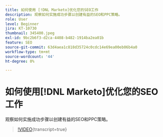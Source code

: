 ```yaml
---
title: 如何使用 [!DNL Marketo]优化您的SEO工作
description: 观察如何实施成功步骤以创建有益的SEO和PPC策略。
role: User
level: Beginner
jira: KT-10730
thumbnail: 345400.jpeg
exl-id: 9bc2b6f3-d2ca-4408-b482-1914ba2ea01b
feature: SEO
source-git-commit: 63d4aea1c818d35724c0cdc14e69ea00eb06b4a0
workflow-type: tm+mt
source-wordcount: '44'
ht-degree: 0%

---
```


# 如何使用[!DNL Marketo]优化您的SEO工作

观察如何实施成功步骤以创建有益的SEO和PPC策略。

>[!VIDEO](https://video.tv.adobe.com/v/3413404/?quality=12&learn=on&captions=chi_hans){transcript=true}
